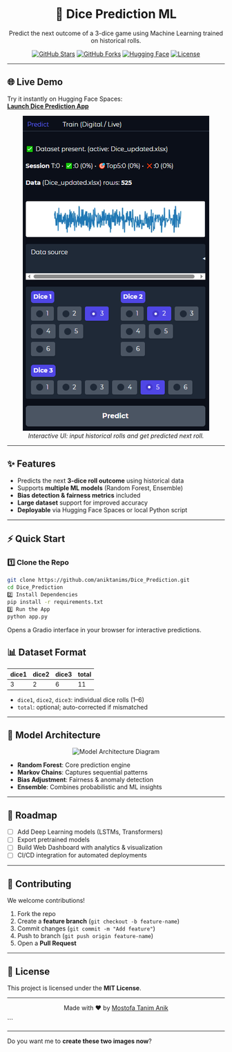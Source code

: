 <h1 align="center">🎲 Dice Prediction ML</h1>

<p align="center">
  Predict the next outcome of a 3-dice game using Machine Learning trained on historical rolls.
</p>

<p align="center">
  <a href="https://github.com/aniktanims/Dice_Prediction/stargazers"><img src="https://img.shields.io/github/stars/aniktanims/Dice_Prediction?style=social" alt="GitHub Stars"></a>
  <a href="https://github.com/aniktanims/Dice_Prediction/network/members"><img src="https://img.shields.io/github/forks/aniktanims/Dice_Prediction?style=social" alt="GitHub Forks"></a>
  <a href="https://huggingface.co/spaces/aniktanims/Dice_Prediction_MTA"><img src="https://img.shields.io/badge/🤗-Hugging%20Face-blue" alt="Hugging Face"></a>
  <a href="https://github.com/aniktanims/Dice_Prediction/blob/main/LICENSE"><img src="https://img.shields.io/github/license/aniktanims/Dice_Prediction" alt="License"></a>
</p>

---

## 🌐 Live Demo
Try it instantly on Hugging Face Spaces:  
[**Launch Dice Prediction App**](https://huggingface.co/spaces/aniktanims/Dice_Prediction_MTA)

<p align="center">
  <img src="ui.PNG" alt="App UI Screenshot">
  <br>
  <i>Interactive UI: input historical rolls and get predicted next roll.</i>
</p>

---

## ✨ Features

- Predicts the next **3-dice roll outcome** using historical data  
- Supports **multiple ML models** (Random Forest, Ensemble)  
- **Bias detection & fairness metrics** included  
- **Large dataset** support for improved accuracy  
- **Deployable** via Hugging Face Spaces or local Python script  

---

## ⚡ Quick Start

### 1️⃣ Clone the Repo
```bash
git clone https://github.com/aniktanims/Dice_Prediction.git
cd Dice_Prediction
2️⃣ Install Dependencies
pip install -r requirements.txt
3️⃣ Run the App
python app.py
```
Opens a Gradio interface in your browser for interactive predictions.

## 📊 Dataset Format

| dice1 | dice2 | dice3 | total |
| ----- | ----- | ----- | ----- |
| 3     | 2     | 6     | 11    |

* `dice1`, `dice2`, `dice3`: individual dice rolls (1–6)
* `total`: optional; auto-corrected if mismatched

---

## 🧠 Model Architecture

<p align="center">
  <img src="docs/model-architecture.png" alt="Model Architecture Diagram" width="650">
</p>

* **Random Forest**: Core prediction engine
* **Markov Chains**: Captures sequential patterns
* **Bias Adjustment**: Fairness & anomaly detection
* **Ensemble**: Combines probabilistic and ML insights

---

## 🚀 Roadmap

* [ ] Add Deep Learning models (LSTMs, Transformers)
* [ ] Export pretrained models
* [ ] Build Web Dashboard with analytics & visualization
* [ ] CI/CD integration for automated deployments

---

## 🤝 Contributing

We welcome contributions!

1. Fork the repo
2. Create a **feature branch** (`git checkout -b feature-name`)
3. Commit changes (`git commit -m "Add feature"`)
4. Push to branch (`git push origin feature-name`)
5. Open a **Pull Request**

---

## 📜 License

This project is licensed under the **MIT License**.

---

<p align="center">Made with ❤️ by <a href="https://github.com/aniktanims">Mostofa Tanim Anik</a></p>
```

---


Do you want me to **create these two images now**?

